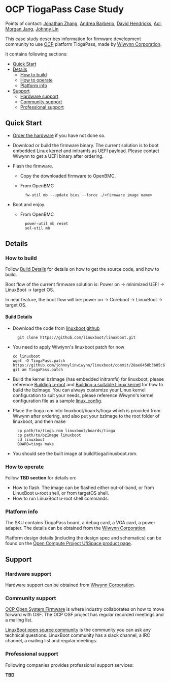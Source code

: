 # OCP TiogaPass Case Study

Points of contact:
[Jonathan Zhang](https://github.com/jonzhang-fb),
[Andrea Barberio](https://github.com/insomniacslk),
[David Hendricks](https://github.com/dhendrix),
[Adi](https://github.com/agangidi53),
[Morgan Jang](https://github.com/morganjangwiwynn),
[Johnny Lin](https://github.com/johnnylinwiwynn)

This case study describes information for firmware development community to use
[OCP](https://www.opencompute.org/) platform TiogaPass, made by [Wiwynn
Corporation](http://www.wiwynn.com/english).

It contains following sections:

* [Quick Start](#quick-start)
* [Details](#details)
  * [How to build](#how-to-build)
  * [How to operate](#how-to-operate)
  * [Platform info](#platform-info)
* [Support](#support)
  * [Hardware support](#hardware-support)
  * [Community support](#community-support)
  * [Professional support](#professional-support)

## Quick Start

* [Order the hardware](http://www.wiwynn.com/english) if you have not done so.
* Download or build the firmware binary. The current solution is to boot
  embedded Linux kernel and initramfs as UEFI payload. Please contact Wiwynn to
  get a UEFI binary after ordering.
* Flash the firmware.
  * Copy the downloaded firmware to OpenBMC.
  * From OpenBMC

    ```
      fw-util mb --update bios --force ./<firmware image name>
    ```

* Boot and enjoy.
  * From OpenBMC

    ```
      power-util mb reset
      sol-util mb
    ```

## Details

### How to build

Follow [Build Details](#build-details) for details on how to get the source
code, and how to build.

Boot flow of the current firmware solution is: Power on → minimized UEFI →
LinuxBoot → target OS.

In near feature, the boot flow will be: power on → Coreboot → LinuxBoot →
target OS.

#### Build Details

* Download the code from [linuxboot github](https://github.com/linuxboot/linuxboot)

  ```
    git clone https://github.com/linuxboot/linuxboot.git
  ```

* You need to apply Wiwiynn's linuxboot patch for now

  ```
  cd linuxboot
  wget -O TiogaPass.patch https://github.com/johnnylinwiwynn/linuxboot/commit/28ae8450b3b05c6e6b8c74e29d0974ccf711d5e6.patch
  git am TiogaPass.patch
  ```

* Build the kernel bzImage (has embedded initramfs) for linuxboot, please
  reference [Building u-root](https://github.com/linuxboot/book/tree/master/coreboot.u-root.systemboot#building-u-root)
  and [Building a suitable Linux kernel](https://github.com/linuxboot/book/tree/master/coreboot.u-root.systemboot#building-a-suitable-linux-kernel)
  for how to build the bzImage. You can always customize your Linux kernel
  configuration to suit your needs, please reference Wiwynn's kernel
  configuration file as a sample [linux_config](linux_config).
* Place the tioga.rom into linuxboot/boards/tioga which is provided from Wiwynn
  after ordering, and also put your bzImage to the root folder of linuxboot,
  and then make

  ```
    cp path/to/tioga.rom linuxboot/boards/tioga
    cp path/to/bzImage linuxboot
    cd linuxboot
    BOARD=tioga make
  ```

* You should see the built image at build/tioga/linuxboot.rom.

### How to operate

Follow **TBD section** for details on:

* How to flash. The image can be flashed either out-of-band, or from LinuxBoot
  u-root shell, or from targetOS shell.
* How to run LinuxBoot u-root shell commands.

### Platform info

The SKU contains TiogaPass board, a debug card, a VGA card, a power adapter.
The details can be obtained from the [Wiwynn Corporation](http://www.wiwynn.com/english).

Platform design details (including the design spec and schematics) can be found
on the [Open Compute Project UfiSpace product
page](https://www.opencompute.org/products/108/wiwynn-tioga-pass-standard-sv7220g3-s-2u-ocp-server-up-to-768gb-8gb16gb32gb-ddr4-up-to-2666mts-12-dimm-slots).

## Support

### Hardware support

Hardware support can be obtained from [Wiwynn Corporation](http://www.wiwynn.com/english).

### Community support

[OCP Open System Firmware](https://www.opencompute.org/projects/open-system-firmware)
is where industry collaborates on how to move forward with OSF. The OCP OSF
project has regular recorded meetings and a mailing list.

[LinuxBoot open source community](https://www.linuxboot.org/) is the community
you can ask any technical questions. LinuxBoot community has a slack channel, a
IRC channel, a mailing list and regular meetings.

### Professional support

Following companies provides professional support services:

**TBD**
